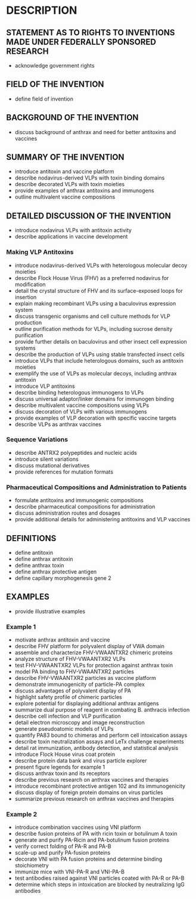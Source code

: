 # DESCRIPTION

## STATEMENT AS TO RIGHTS TO INVENTIONS MADE UNDER FEDERALLY SPONSORED RESEARCH

- acknowledge government rights

## FIELD OF THE INVENTION

- define field of invention

## BACKGROUND OF THE INVENTION

- discuss background of anthrax and need for better antitoxins and vaccines

## SUMMARY OF THE INVENTION

- introduce antitoxin and vaccine platform
- describe nodavirus-derived VLPs with toxin binding domains
- describe decorated VLPs with toxin moieties
- provide examples of anthrax antitoxins and immunogens
- outline multivalent vaccine compositions

## DETAILED DISCUSSION OF THE INVENTION

- introduce nodavirus VLPs with antitoxin activity
- describe applications in vaccine development

### Making VLP Antitoxins

- introduce nodavirus-derived VLPs with heterologous molecular decoy moieties
- describe Flock House Virus (FHV) as a preferred nodavirus for modification
- detail the crystal structure of FHV and its surface-exposed loops for insertion
- explain making recombinant VLPs using a baculovirus expression system
- discuss transgenic organisms and cell culture methods for VLP production
- outline purification methods for VLPs, including sucrose density purification
- provide further details on baculovirus and other insect cell expression systems
- describe the production of VLPs using stable transfected insect cells
- introduce VLPs that include heterologous domains, such as antitoxin moieties
- exemplify the use of VLPs as molecular decoys, including anthrax antitoxin
- introduce VLP antitoxins
- describe binding heterologous immunogens to VLPs
- discuss universal adaptor/linker domains for immunogen binding
- describe multivalent vaccine compositions using VLPs
- discuss decoration of VLPs with various immunogens
- provide examples of VLP decoration with specific vaccine targets
- describe VLPs as anthrax vaccines

### Sequence Variations

- describe ANTRX2 polypeptides and nucleic acids
- introduce silent variations
- discuss mutational derivatives
- provide references for mutation formats

### Pharmaceutical Compositions and Administration to Patients

- formulate antitoxins and immunogenic compositions
- describe pharmaceutical compositions for administration
- discuss administration routes and dosages
- provide additional details for administering antitoxins and VLP vaccines

## DEFINITIONS

- define antitoxin
- define anthrax antitoxin
- define anthrax toxin
- define anthrax protective antigen
- define capillary morphogenesis gene 2

## EXAMPLES

- provide illustrative examples

### Example 1

- motivate anthrax antitoxin and vaccine
- describe FHV platform for polyvalent display of VWA domain
- assemble and characterize FHV-VWAANTXR2 chimeric proteins
- analyze structure of FHV-VWAANTXR2 VLPs
- test FHV-VWAANTXR2 VLPs for protection against anthrax toxin
- model PA binding to FHV-VWAANTXR2 particles
- describe FHV-VWAANTXR2 particles as vaccine platform
- demonstrate immunogenicity of particle-PA complex
- discuss advantages of polyvalent display of PA
- highlight safety profile of chimeric particles
- explore potential for displaying additional anthrax antigens
- summarize dual purpose of reagent in combating B. anthracis infection
- describe cell infection and VLP purification
- detail electron microscopy and image reconstruction
- generate pseudoatomic models of VLPs
- quantify PA83 bound to chimeras and perform cell intoxication assays
- describe toxin neutralization assays and LeTx challenge experiments
- detail rat immunization, antibody detection, and statistical analysis
- introduce Flock House virus coat protein
- describe protein data bank and virus particle explorer
- present figure legends for example 1
- discuss anthrax toxin and its receptors
- describe previous research on anthrax vaccines and therapies
- introduce recombinant protective antigen 102 and its immunogenicity
- discuss display of foreign protein domains on virus particles
- summarize previous research on anthrax vaccines and therapies

### Example 2

- introduce combination vaccines using VNI platform
- describe fusion proteins of PA with ricin toxin or botulinum A toxin
- generate and purify PA-Ricin and PA-botulinum fusion proteins
- verify correct folding of PA-R and PA-B
- scale-up and purify PA-fusion proteins
- decorate VNI with PA fusion proteins and determine binding stoichiometry
- immunize mice with VNI-PA-R and VNI-PA-B
- test antibodies raised against VNI particles coated with PA-R or PA-B
- determine which steps in intoxication are blocked by neutralizing IgG antibodies


